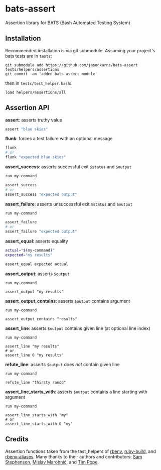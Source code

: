 # bats-assert
Assertion library for BATS (Bash Automated Testing System)

## Installation

Recommended installation is via git submodule. Assuming your project's bats
tests are in `tests`:

```
git submodule add https://github.com/jasonkarns/bats-assert tests/helpers/assertions
git commit -am 'added bats-assert module'
```

then in `tests/test_helper.bash`:

```
load helpers/assertions/all
```

## Assertion API

**assert**: asserts truthy value

``` bash
assert "blue skies"
```

**flunk**: forces a test failure with an optional message

``` bash
flunk
# or
flunk "expected blue skies"
```

**assert_success**: asserts successful exit `$status` and `$output`

``` bash
run my-command

assert_success
# or
assert_success "expected output"
```

**assert_failure**: asserts unsuccessful exit `$status` and `$output`

``` bash
run my-command

assert_failure
# or
assert_failure "expected output"
```

**assert_equal**: asserts equality

``` bash
actual="$(my-command)"
expected="my results"

assert_equal expected actual
```

**assert_output**: asserts `$output`

```
run my-command

assert_output "my results"
```

**assert_output_contains**: asserts `$output` contains argument

```
run my-command

assert_output_contains "results"
```

**assert_line**: asserts `$output` contains given line (at optional line index)

```
run my-command

assert_line "my results"
# or
assert_line 0 "my results"
```

**refute_line**: asserts `$output` does *not* contain given line

```
run my-command

refute_line "thirsty rando"
```

**assert_line_starts_with**: asserts `$output` contains a line starting with argument

```
run my-command

assert_line_starts_with "my"
# or
assert_line_starts_with 0 "my"
```

## Credits

Assertion functions taken from the test_helpers of [rbenv][], [ruby-build][],
and [rbenv-aliases][]. Many thanks to their authors and contributors: [Sam
Stephenson](https://github.com/sstephenson), [Mislav
Marohnić](https://github.com/mislav), and [Tim Pope](https://github.com/tpope).

[rbenv]:https://github.com/sstephenson/rbenv
[ruby-build]:https://github.com/sstephenson/ruby-build
[rbenv-aliases]:https://github.com/tpope/rbenv-aliases
